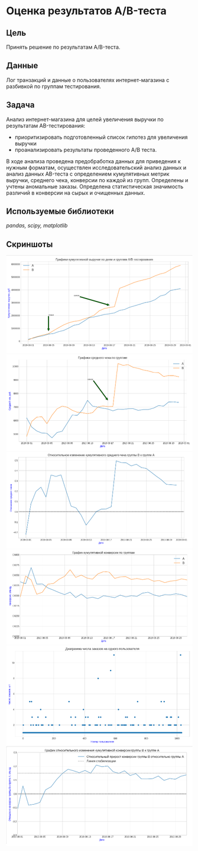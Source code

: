 # Оценка результатов A/B-теста

## Цель
Принять решение по результатам A/B-теста.

## Данные

Лог транзакций и данные о пользователях интернет-магазина с разбивкой по группам тестирования.

## Задача

Анализ интернет-магазина для целей увеличения выручки по результатам AB-тестирования:

- приоритизировать подготовленный список гипотез для увеличения выручки
- проанализировать результаты проведенного A/B теста.

В ходе анализа проведена предобработка данных для приведения к нужным форматам, осуществлен исследовательский анализ данных и анализ данных AB-теста с определением кумулятивных метрик выручки, среднего чека, конверсии по каждой из групп. Определены и учтены аномальные заказы. Определена статистическая значимость различий в конверсии на сырых и очищенных данных. 


## Используемые библиотеки
*pandas, scipy, matplotlib*

## Скриншоты

![Рисунок_1](Снимок1.PNG)
![Рисунок_2](Снимок2.PNG)
![Рисунок_3](Снимок3.PNG)
![Рисунок_4](Снимок4.PNG)
![Рисунок_5](Снимок5.PNG)
![Рисунок_6](Снимок6.PNG)